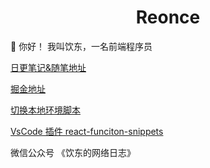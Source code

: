 <h1 align="center">
 Reonce
</h1>

 👋 你好！ 我叫饮东，一名前端程序员



[日更笔记&随笔地址](https://github.com/reonce/notes-and-essays)


[掘金地址](https://juejin.cn/user/3958668048476429)



[切换本地环境脚本](https://github.com/reonce/env-shell)



[VsCode 插件 react-funciton-snippets](https://github.com/reonce/react-function-snippets)


微信公众号 《饮东的网络日志》

